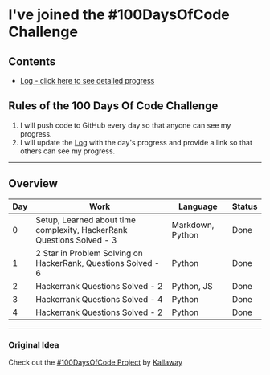 # I've joined the #100DaysOfCode Challenge

## Contents
* [Log - click here to see detailed progress](log.md)

## Rules of the 100 Days Of Code Challenge

1. I will push code to GitHub every day so that anyone can see my progress.
2. I will update the [Log](log.md) with the day's progress and provide a link so that others can see my progress.

---

## Overview

| Day | Work | Language | Status |
--|--|--|--|
| 0 | Setup, Learned about time complexity, HackerRank Questions Solved - 3 | Markdown, Python | Done
| 1 | 2 Star in Problem Solving on HackerRank, Questions Solved - 6 | Python | Done
| 2 | Hackerrank Questions Solved - 2 | Python, JS | Done
| 3 | Hackerrank Questions Solved - 4 | Python | Done
| 4 | Hackerrank Questions Solved - 2 | Python | Done


---

### Original Idea

Check out the [#100DaysOfCode Project](https://www.100daysofcode.com/) by [Kallaway](https://github.com/kallaway)